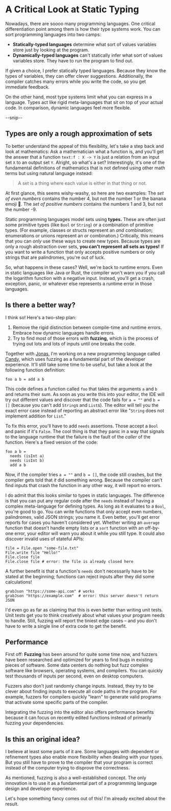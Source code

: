 # A Critical Look at Static Typing

Nowadays, there are soooo many programming languages.
One critical differentiation point among them is how their type systems work.
You can sort programming languages into two camps:

- **Statically-typed languages** determine what sort of values variables store just by looking at the program.
- **Dynamically-typed languages** can't statically infer what sort of values variables store. They have to run the program to find out.

If given a choice, I prefer statically typed languages. Because they know the types of variables, they can offer clever suggestions. Additionally, the compiler catches many errors while you write the code, so you get immediate feedback.

On the other hand, most type systems limit what you can express in a language.
Types act like rigid meta-languages that sit on top of your actual code.
In comparison, dynamic languages feel more flexible.

--snip--

## Types are only a rough approximation of sets

To better understand the appeal of this flexibility, let's take a step back and look at mathematics:
Ask a mathematician what a function is, and you'll get the answer that a function `text:f : X -> Y` is just a relation from an input set `X` to an output set `Y`.
Alright, so what's a set? Interestingly, it's one of the fundamental definitions of mathematics that is not defined using other math terms but using natural language instead:

> A set is a thing where each value is either in that thing or not.

At first glance, this seems wishy-washy, so here are two examples:
The *set of even numbers* contains the number 4, but not the number 1 or the banana emoji 🍌.
The *set of positive numbers* contains the numbers 1 and 3, but not the number -9.

Static programming languages model sets using **types.** These are often just some primitive types (like `Bool` or `String`) or a combination of primitive types. (For example, classes or structs represent an *and* combination; enumerations or unions represent an *or* combination.)
Critically, this means that you can *only* use these ways to create new types. Because types are only a rough abstraction over sets, **you can't represent all sets as types!** If you want to write a function that only accepts positive numbers or only strings that are palindromes, you're out of luck.

So, what happens in these cases? Well, we're back to runtime errors. Even in static languages like Java or Rust, the compiler won't warn you if you call the logarithm function with a negative input. Instead, you'll get a crash, exception, panic, or whatever else represents a runtime error in those languages.

## Is there a better way?

I think so! Here's a two-step plan:

1. Remove the rigid distinction between compile-time and runtime errors. Embrace how dynamic languages handle errors.
2. Try to find most of those errors with **fuzzing,** which is the process of trying out lots and lots of inputs until one breaks the code.

Together with [Jonas](https://wanke.dev), I'm working on a new programming language called [Candy](https://github.com/candy-lang/candy), which uses fuzzing as a fundamental part of the developer experience. It'll still take some time to be useful, but take a look at the following function definition:

```candy
foo a b = add a b
```

This code defines a function called `foo` that takes the arguments `a` and `b` and returns their sum.
As soon as you write this into your editor, the IDE will try out different values and discover that the code fails for `a = ""` and `b = []` (because you can't add `String`s and `List`s). The editor will tell you the exact error case instead of reporting an abstract error like "`String` does not implement addition for `List`."

To fix this error, you'll have to add `needs` assertions. Those accept a `Bool` and panic if it's `False`. The cool thing is that they panic in a way that signals to the language runtime that the failure is the fault of the *caller* of the function.
Here's a fixed version of the code:

```candy
foo a b =
  needs (isInt a)
  needs (isInt b)
  add a b
```

Now, if the compiler tries `a = ""` and `b = []`, the code still crashes, but the compiler gets told that *it* did something wrong. Because the compiler can't find inputs that crash the function in any other way, it will report no errors.

I do admit that this looks similar to types in static languages. The difference is that you can put any regular code after the `needs` instead of having a complex meta-language for defining types. As long as it evaluates to a `Bool`, you're good to go.
You can write functions that only accept even numbers, palindromes, valid JSON strings; you name it.
Even better, you'll get error reports for cases you haven't considered yet. Whether writing an `average` function that doesn't handle empty lists or a `sort` function with an off-by-one error, your editor will warn you about it while you still type.
It could also discover invalid uses of stateful APIs:

```candy
file = File.open "some-file.txt"
File.write file "Hello!"
File.close file
File.close file # error: the file is already closed here
```

A further benefit is that a function's `needs` don't necessarily have to be stated at the beginning; functions can reject inputs after they did some calculations!

```candy
grabJson "https://some-api.com" # works
grabJson "https://example.com"  # error: this server doesn't return JSON
```

I'd even go as far as claiming that this is even better than writing unit tests.
Unit tests get you to think creatively about what values your program needs to handle. Still, fuzzing will report the tiniest edge cases – and you don't have to write a single line of extra code to get the benefit.

## Performance

First off: **Fuzzing** has been around for quite some time now, and fuzzers have been researched and optimized for years to find bugs in existing pieces of software. Some data centers do nothing but fuzz complex software like browsers, operating systems, and compilers. You can quickly test thousands of inputs per second, even on desktop computers.

Fuzzers also don't just randomly change inputs. Instead, they try to be clever about finding inputs to execute all code paths in the program. For example, fuzzers for compilers quickly "learn" to generate valid programs that activate some specific parts of the compiler.

Integrating the fuzzing into the editor also offers performance benefits because it can focus on recently edited functions instead of primarily fuzzing your dependencies.

## Is this an original idea?

I believe at least some parts of it are.
Some languages with dependent or refinement types also enable more flexibility when dealing with your types.
But you still have to prove to the compiler that your program is correct instead of the computer trying to disprove the correctness.

As mentioned, fuzzing is also a well-established concept.
The only innovation is to use it as a fundamental part of a programming language design and developer experience.

Let's hope something fancy comes out of this!
I'm already excited about the result.
